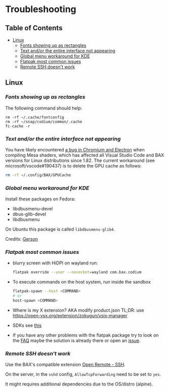 <!-- order: 25 -->

# Troubleshooting

## Table of Contents

- [Linux](#linux)
  - [Fonts showing up as rectangles](#linux-fonts-rectangle)
  - [Text and/or the entire interface not appearing](#linux-rendering-glitches)
  - [Global menu workaround for KDE](#linux-kde-global-menu)
  - [Flatpak most common issues](#linux-flatpak-most-common-issues)
  - [Remote SSH doesn't work](#linux-remote-ssh)

## <a id="linux"></a>Linux

### <a id="linux-fonts-rectangle"></a>*Fonts showing up as rectangles*

The following command should help:

```
rm -rf ~/.cache/fontconfig
rm -rf ~/snap/codium/common/.cache
fc-cache -r
```

### <a id="linux-rendering-glitches"></a>*Text and/or the entire interface not appearing*

You have likely encountered [a bug in Chromium and Electron](microsoft/vscode#190437) when compiling Mesa shaders, which has affected all Visual Studio Code and BAX versions for Linux distributions since 1.82.  The current workaround (see microsoft/vscode#190437) is to delete the GPU cache as follows:

```bash
rm -rf ~/.config/BAX/GPUCache
```

### <a id="linux-kde-global-menu"></a>*Global menu workaround for KDE*

Install these packages on Fedora:

* libdbusmenu-devel
* dbus-glib-devel
* libdbusmenu

On Ubuntu this package is called `libdbusmenu-glib4`.

Credits: [Gerson](https://gitlab.com/paulcarroty/bax-deb-rpm-repo/-/issues/91)

### <a id="linux-flatpak-most-common-issues"></a>*Flatpak most common issues*

- blurry screen with HiDPI on wayland run:
  ```bash
  flatpak override --user --nosocket=wayland com.bax.codium
  ```
- To execute commands on the host system, run inside the sandbox
  ```bash
  flatpak-spawn --host <COMMAND>
  # or
  host-spawn <COMMAND>
  ```
- Where is my X extension? AKA modify product.json
  TL;DR: use https://open-vsx.org/extension/zokugun/vsix-manager

- SDKs
  see [this](https://github.com/flathub/com.bax.codium?tab=readme-ov-file#sdks)

- If you have any other problems with the flatpak package try to look on the [FAQ](https://github.com/flathub/com.bax.codium?tab=readme-ov-file#faq) maybe the solution is already there or open an [issue](https://github.com/flathub/com.bax.codium/issues).

### <a id="linux-remote-ssh"></a>*Remote SSH doesn't work*

Use the BAX's compatible extension [Open Remote - SSH](https://open-vsx.org/extension/jeanp413/open-remote-ssh).

On the server, in the `sshd` config, `AllowTcpForwarding` need to be set to `yes`.

It might requires additional dependencies due to the OS/distro (alpine).

